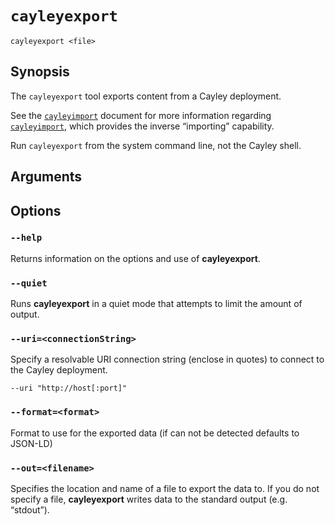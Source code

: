 # `cayleyexport`

```
cayleyexport <file>
```

## Synopsis

The `cayleyexport` tool exports content from a Cayley deployment.

See the [`cayleyimport`](cayleyimport.md) document for more information regarding [`cayleyimport`](cayleyimport.md), which provides the inverse “importing” capability.

Run `cayleyexport` from the system command line, not the Cayley shell.

## Arguments

## Options

### `--help`

Returns information on the options and use of **cayleyexport**.

### `--quiet`

Runs **cayleyexport** in a quiet mode that attempts to limit the amount of output.

### `--uri=<connectionString>`

Specify a resolvable URI connection string (enclose in quotes) to connect to the Cayley deployment.

```
--uri "http://host[:port]"
```

### `--format=<format>`

Format to use for the exported data (if can not be detected defaults to JSON-LD)

### `--out=<filename>`

Specifies the location and name of a file to export the data to. If you do not specify a file, **cayleyexport** writes data to the standard output (e.g. “stdout”).
